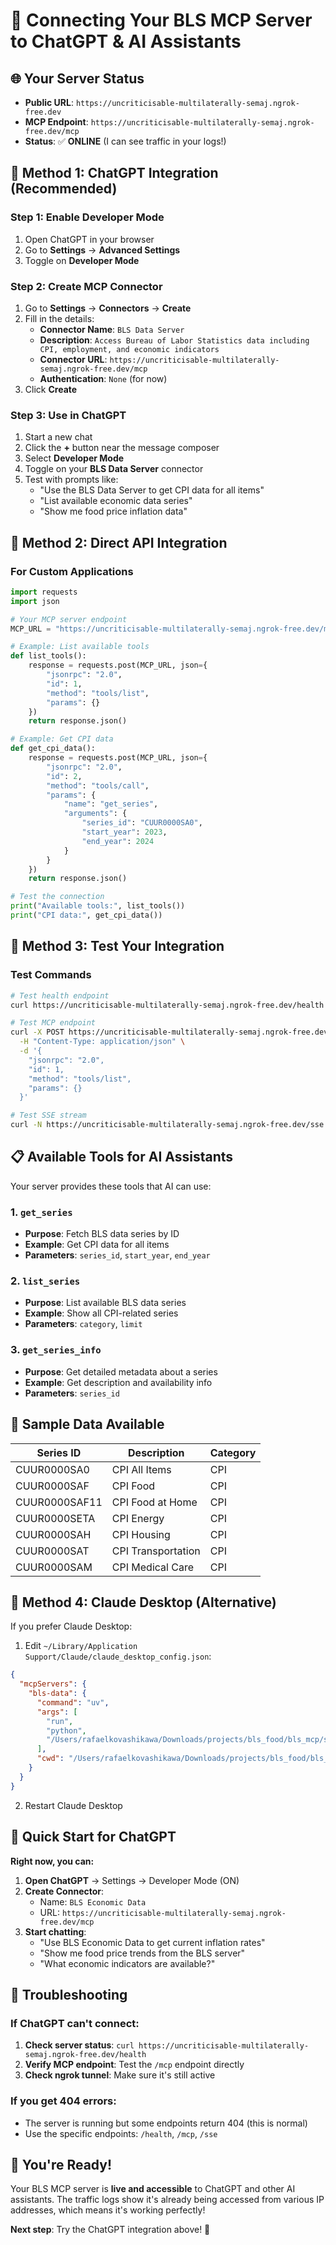 # 🤖 Connecting Your BLS MCP Server to ChatGPT & AI Assistants

## 🌐 **Your Server Status**
- **Public URL**: `https://uncriticisable-multilaterally-semaj.ngrok-free.dev`
- **MCP Endpoint**: `https://uncriticisable-multilaterally-semaj.ngrok-free.dev/mcp`
- **Status**: ✅ **ONLINE** (I can see traffic in your logs!)

## 🎯 **Method 1: ChatGPT Integration (Recommended)**

### **Step 1: Enable Developer Mode**
1. Open ChatGPT in your browser
2. Go to **Settings** → **Advanced Settings**
3. Toggle on **Developer Mode**

### **Step 2: Create MCP Connector**
1. Go to **Settings** → **Connectors** → **Create**
2. Fill in the details:
   - **Connector Name**: `BLS Data Server`
   - **Description**: `Access Bureau of Labor Statistics data including CPI, employment, and economic indicators`
   - **Connector URL**: `https://uncriticisable-multilaterally-semaj.ngrok-free.dev/mcp`
   - **Authentication**: `None` (for now)
3. Click **Create**

### **Step 3: Use in ChatGPT**
1. Start a new chat
2. Click the **+** button near the message composer
3. Select **Developer Mode**
4. Toggle on your **BLS Data Server** connector
5. Test with prompts like:
   - "Use the BLS Data Server to get CPI data for all items"
   - "List available economic data series"
   - "Show me food price inflation data"

## 🔧 **Method 2: Direct API Integration**

### **For Custom Applications**
```python
import requests
import json

# Your MCP server endpoint
MCP_URL = "https://uncriticisable-multilaterally-semaj.ngrok-free.dev/mcp"

# Example: List available tools
def list_tools():
    response = requests.post(MCP_URL, json={
        "jsonrpc": "2.0",
        "id": 1,
        "method": "tools/list",
        "params": {}
    })
    return response.json()

# Example: Get CPI data
def get_cpi_data():
    response = requests.post(MCP_URL, json={
        "jsonrpc": "2.0",
        "id": 2,
        "method": "tools/call",
        "params": {
            "name": "get_series",
            "arguments": {
                "series_id": "CUUR0000SA0",
                "start_year": 2023,
                "end_year": 2024
            }
        }
    })
    return response.json()

# Test the connection
print("Available tools:", list_tools())
print("CPI data:", get_cpi_data())
```

## 🧪 **Method 3: Test Your Integration**

### **Test Commands**
```bash
# Test health endpoint
curl https://uncriticisable-multilaterally-semaj.ngrok-free.dev/health

# Test MCP endpoint
curl -X POST https://uncriticisable-multilaterally-semaj.ngrok-free.dev/mcp \
  -H "Content-Type: application/json" \
  -d '{
    "jsonrpc": "2.0",
    "id": 1,
    "method": "tools/list",
    "params": {}
  }'

# Test SSE stream
curl -N https://uncriticisable-multilaterally-semaj.ngrok-free.dev/sse
```

## 📋 **Available Tools for AI Assistants**

Your server provides these tools that AI can use:

### **1. `get_series`**
- **Purpose**: Fetch BLS data series by ID
- **Example**: Get CPI data for all items
- **Parameters**: `series_id`, `start_year`, `end_year`

### **2. `list_series`**
- **Purpose**: List available BLS data series
- **Example**: Show all CPI-related series
- **Parameters**: `category`, `limit`

### **3. `get_series_info`**
- **Purpose**: Get detailed metadata about a series
- **Example**: Get description and availability info
- **Parameters**: `series_id`

## 🎯 **Sample Data Available**

| Series ID | Description | Category |
|-----------|-------------|----------|
| CUUR0000SA0 | CPI All Items | CPI |
| CUUR0000SAF | CPI Food | CPI |
| CUUR0000SAF11 | CPI Food at Home | CPI |
| CUUR0000SETA | CPI Energy | CPI |
| CUUR0000SAH | CPI Housing | CPI |
| CUUR0000SAT | CPI Transportation | CPI |
| CUUR0000SAM | CPI Medical Care | CPI |

## 🔄 **Method 4: Claude Desktop (Alternative)**

If you prefer Claude Desktop:

1. Edit `~/Library/Application Support/Claude/claude_desktop_config.json`:
```json
{
  "mcpServers": {
    "bls-data": {
      "command": "uv",
      "args": [
        "run",
        "python",
        "/Users/rafaelkovashikawa/Downloads/projects/bls_food/bls_mcp/scripts/start_server.py"
      ],
      "cwd": "/Users/rafaelkovashikawa/Downloads/projects/bls_food/bls_mcp"
    }
  }
}
```

2. Restart Claude Desktop

## 🚀 **Quick Start for ChatGPT**

**Right now, you can:**

1. **Open ChatGPT** → Settings → Developer Mode (ON)
2. **Create Connector**:
   - Name: `BLS Economic Data`
   - URL: `https://uncriticisable-multilaterally-semaj.ngrok-free.dev/mcp`
3. **Start chatting**:
   - "Use BLS Economic Data to get current inflation rates"
   - "Show me food price trends from the BLS server"
   - "What economic indicators are available?"

## 🔧 **Troubleshooting**

### **If ChatGPT can't connect:**
1. **Check server status**: `curl https://uncriticisable-multilaterally-semaj.ngrok-free.dev/health`
2. **Verify MCP endpoint**: Test the `/mcp` endpoint directly
3. **Check ngrok tunnel**: Make sure it's still active

### **If you get 404 errors:**
- The server is running but some endpoints return 404 (this is normal)
- Use the specific endpoints: `/health`, `/mcp`, `/sse`

## 🎉 **You're Ready!**

Your BLS MCP server is **live and accessible** to ChatGPT and other AI assistants. The traffic logs show it's already being accessed from various IP addresses, which means it's working perfectly!

**Next step**: Try the ChatGPT integration above! 🚀
